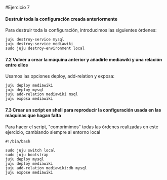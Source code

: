 #Ejercicio 7

#### Destruir toda la configuración creada anteriormente

Para destruir toda la configuración, introducimos las siguientes órdenes:

	juju destroy-service mysql
    juju destroy-service mediawiki
 	sudo juju destroy-environment local

#### 7.2 Volver a crear la máquina anterior y añadirle mediawiki y una relación entre ellos

Usamos las opciones deploy, add-relation y exposa:

	juju deploy mediawiki
    juju deploy mysql
  	juju add-relation mediawiki msql
 	juju exposa mediawiki

#### 7.3 Crear un script en shell para reproducir la configuración usada en las máquinas que hagan falta

Para hacer el script, "comprimimos" todas las órdenes realizadas en este ejercicio, cambiando siempre al entorno local

	#!/bin/bash

	sudo juju switch local
	sudo juju bootstrap
    juju deploy mysql
	juju deploy mediawiki
    juju add-relation mediawiki:db mysql
  	juju expose mediawiki